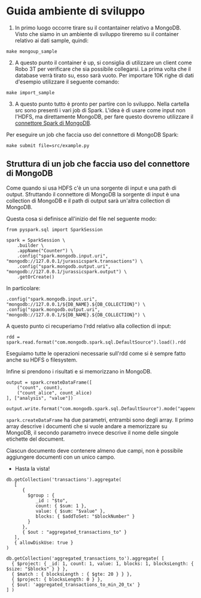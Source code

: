 # Guida ambiente di sviluppo

1. In primo luogo occorre tirare su il contantainer relativo
a MongoDB. Visto che siamo in un ambiente di sviluppo tireremo
su il container relativo ai dati sample, quindi:

```
make mongoup_sample
```

2. A questo punto il container è up, si consiglia di utilizzare
un client come Robo 3T per verificare che sia possibile collegarsi.
La prima volta che il database verrà tirato su, esso sarà
vuoto. Per importare 10K righe di dati d'esempio utilizzare
il seguente comando:

```
make import_sample
```

3. A questo punto tutto è pronto per partire con lo sviluppo. Nella
cartella src sono presenti i vari job di Spark. L'idea è di usare
come input non l'HDFS, ma direttamente MongoDB, per fare questo
dovremo utilizzare il [connettore Spark di MongoDB](https://docs.mongodb.com/spark-connector/master/python-api/).

Per eseguire un job che faccia uso del connettore di MongoDB Spark:

```
make submit file=src/example.py
```

## Struttura di un job che faccia uso del connettore di MongoDB
Come quando si usa HDFS c'è un una sorgente di input e una path 
di output. Sfruttando il connettore di MongoDB la sorgente di input 
è una collection di MongoDB e il path di output sarà un'altra 
collection di MongoDB.

Questa cosa si definisce all'inizio del file nel seguente modo:

```
from pyspark.sql import SparkSession

spark = SparkSession \
    .builder \
    .appName("Counter") \
    .config("spark.mongodb.input.uri", "mongodb://127.0.0.1/jurassicspark.transactions") \
    .config("spark.mongodb.output.uri", "mongodb://127.0.0.1/jurassicspark.output") \
    .getOrCreate()
```

In particolare:
```
.config("spark.mongodb.input.uri", "mongodb://127.0.0.1/${DB_NAME}.${DB_COLLECTION}") \
.config("spark.mongodb.output.uri", "mongodb://127.0.0.1/${DB_NAME}.${DB_COLLECTION}") \
```

A questo punto ci recuperiamo l'rdd relativo alla collection di input:
```
rdd = spark.read.format("com.mongodb.spark.sql.DefaultSource").load().rdd
```

Eseguiamo tutte le operazioni necessarie sull'rdd come si è sempre fatto
anche su HDFS o filesystem.

Infine si prendono i risultati e si memorizzano in MongoDB.

```
output = spark.createDataFrame([
    ("count", count),
    ("count_alice", count_alice)
], ["analysis", "value"])

output.write.format("com.mongodb.spark.sql.DefaultSource").mode("append").save()
```

```spark.createDataFrame``` ha due parametri, entrambi sono degli array. Il primo
array descrive i documenti che si vuole andare a memorizzare su MongoDB, il
secondo parametro invece descrive il nome delle singole etichette del document.

Ciascun documento deve contenere almeno due campi, non è possibile aggiungere
documenti con un unico campo.


- Hasta la vista!

```
db.getCollection('transactions').aggregate(
   [
      {
        $group : {
           _id : "$to",
           count: { $sum: 1 },
           value: { $sum: "$value" },
           blocks: { $addToSet: "$blockNumber" }
        }
      },
      { $out : "aggregated_transactions_to" }
   ],
   { allowDiskUse: true }
)
```

```
db.getCollection('aggregated_transactions_to').aggregate( [
  { $project: { _id: 1, count: 1, value: 1, blocks: 1, blocksLength: { $size: "$blocks" } } },
  { $match : { blocksLength : { $gte: 20 } } },
  { $project: { blocksLength: 0 } },
  { $out: 'aggregated_transactions_to_min_20_tx' }
] )
```

